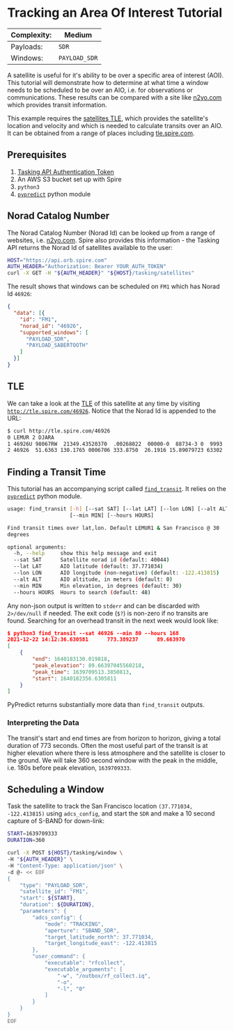# Tracking an Area Of Interest Tutorial

|Complexity:|Medium|
|-|-|
|Payloads:|`SDR`|
|Windows:|`PAYLOAD_SDR`|

A satellite is useful for it's ability to be over a specific area of interest (AOI). This tutorial will demonstrate how to determine at what time a window needs to be scheduled to be over an AIO, i.e. for observations or communications. These results can be compared with a site like [n2yo.com](https://www.n2yo.com/passes/?s=46926) which provides transit information.

This example requires the [satellites TLE](https://en.wikipedia.org/wiki/Two-line_element_set), which provides the satellite's location and velocity and which is needed to calculate transits over an AIO. It can be obtained from a range of places including [tle.spire.com](http://tle.spire.com/).


## Prerequisites

1. [Tasking API Authentication Token](https://developers.spire.com/tasking-api-docs/#authentication)
1. An AWS S3 bucket set up with Spire
1. `python3`
1. [`pypredict`](https://github.com/nsat/pypredict) python module

## Norad Catalog Number

The Norad Catalog Number (Norad Id) can be looked up from a range of websites, i.e. [n2yo.com](https://www.n2yo.com/). Spire also provides this information - the Tasking API returns the Norad Id of satellites available to the user:

```bash
HOST="https://api.orb.spire.com"
AUTH_HEADER="Authorization: Bearer YOUR_AUTH_TOKEN"
curl -X GET -H "${AUTH_HEADER}" "${HOST}/tasking/satellites"
```

The result shows that windows can be scheduled on `FM1` which has Norad Id `46926`:

```json
{
  "data": [{
    "id": "FM1",
    "norad_id": "46926",
    "supported_windows": [
      "PAYLOAD_SDR",
      "PAYLOAD_SABERTOOTH"
    ]
  }]
}
```

## TLE

We can take a look at the [TLE](https://en.wikipedia.org/wiki/Two-line_element_set) of this satellite at any time by visiting [`http://tle.spire.com/46926`](http://tle.spire.com/46926). Notice that the Norad Id is appended to the URL:

```bash
$ curl http://tle.spire.com/46926
0 LEMUR 2 DJARA
1 46926U 98067RW  21349.43520370  .00268022  00000-0  88734-3 0  9993
2 46926  51.6363 130.1765 0006706 333.8750  26.1916 15.89079723 63302
```

## Finding a Transit Time

This tutorial has an accompanying script called [`find_transit`](https://github.com/nsat/space-services-user-guide/blob/main/tutorials/aoi/find_transit). It relies on the [`pypredict`](https://github.com/nsat/pypredict) python module.

```bash
usage: find_transit [-h] [--sat SAT] [--lat LAT] [--lon LON] [--alt ALT]
                    [--min MIN] [--hours HOURS]

Find transit times over lat,lon. Default LEMUR1 & San Francisco @ 30
degrees

optional arguments:
  -h, --help     show this help message and exit
  --sat SAT      Satellite norad id (default: 40044)
  --lat LAT      AIO latitude (default: 37.771034)
  --lon LON      AIO longitude (non-negative) (default: -122.413815)
  --alt ALT      AIO altitude, in meters (default: 0)
  --min MIN      Min elevation, in degrees (default: 30)
  --hours HOURS  Hours to search (default: 48)
  ```

Any non-json output is written to `stderr` and can be discarded with `2>/dev/null` if needed. The exit code (`$?`) is non-zero if no transits are found. Searching for an overhead transit in the next week would look like:

```json
$ python3 find_transit --sat 46926 --min 80 --hours 168
2021-12-22 14:12:36.630581      773.389237      89.663970
[
    {
        "end": 1640183130.019818,
        "peak_elevation": 89.66397045560218,
        "peak_time": 1639709513.3850813,
        "start": 1640182356.6305811
    }
]
```

PyPredict returns substantially more data than `find_transit` outputs.


### Interpreting the Data

The transit's start and end times are from horizon to horizon, giving a total duration of 773 seconds. Often the most useful part of the transit is at higher elevation where there is less atmosphere and the satellite is closer to the ground. We will take 360 second window with the peak in the middle, i.e. 180s before peak elevation, `1639709333`.


## Scheduling a Window

Task the satellite to track the San Francisco location `(37.771034, -122.413815)` using `adcs_config`, and start the `SDR` and make a 10 second capture of S-BAND for down-link:



```bash
START=1639709333
DURATION=360

curl -X POST ${HOST}/tasking/window \
-H "${AUTH_HEADER}" \
-H "Content-Type: application/json" \
-d @- << EOF
{
    "type": "PAYLOAD_SDR",
    "satellite_id": "FM1",
    "start": ${START},
    "duration": ${DURATION},
    "parameters": {
        "adcs_config": {
            "mode": "TRACKING",
            "aperture": "SBAND_SDR",
            "target_latitude_north": 37.771034,
            "target_longitude_east": -122.413815
        },        
        "user_command": {
            "executable": "rfcollect",
            "executable_arguments": [
                "-w", "/outbox/rf_collect.iq",
                "-o",
                "-l", "0"
            ]
        }
    }
}
EOF
```